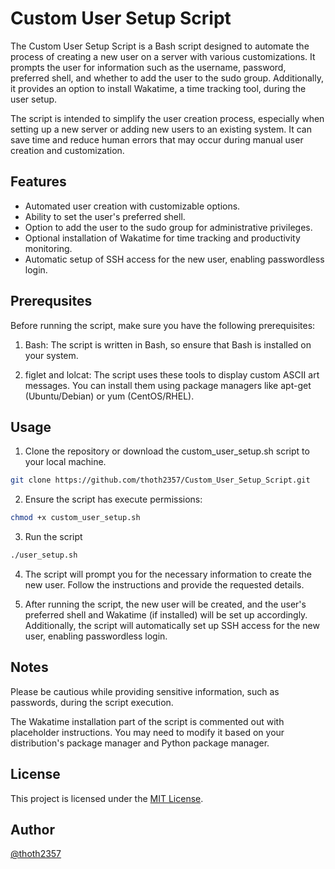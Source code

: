 # Custom User Setup Script
The Custom User Setup Script is a Bash script designed to automate the process of creating a new user on a server with various customizations. It prompts the user for information such as the username, password, preferred shell, and whether to add the user to the sudo group. Additionally, it provides an option to install Wakatime, a time tracking tool, during the user setup.

The script is intended to simplify the user creation process, especially when setting up a new server or adding new users to an existing system. It can save time and reduce human errors that may occur during manual user creation and customization.


## Features
- Automated user creation with customizable options.
- Ability to set the user's preferred shell.
- Option to add the user to the sudo group for administrative privileges.
- Optional installation of Wakatime for time tracking and productivity monitoring.
- Automatic setup of SSH access for the new user, enabling passwordless login.

## Prerequsites

Before running the script, make sure you have the following prerequisites:

1. Bash: The script is written in Bash, so ensure that Bash is installed on your system.

2. figlet and lolcat: The script uses these tools to display custom ASCII art messages. You can install them using package managers like apt-get (Ubuntu/Debian) or yum (CentOS/RHEL).

## Usage
1. Clone the repository or download the custom_user_setup.sh script to your local machine.
```bash
git clone https://github.com/thoth2357/Custom_User_Setup_Script.git
```

2. Ensure the script has execute permissions:
```bash
chmod +x custom_user_setup.sh
```

3. Run the script
```bash
./user_setup.sh
```

4. The script will prompt you for the necessary information to create the new user. Follow the instructions and provide the requested details.

5. After running the script, the new user will be created, and the user's preferred shell and Wakatime (if installed) will be set up accordingly. Additionally, the script will automatically set up SSH access for the new user, enabling passwordless login.


## Notes
Please be cautious while providing sensitive information, such as passwords, during the script execution.

The Wakatime installation part of the script is commented out with placeholder instructions. You may need to modify it based on your distribution's package manager and Python package manager.

## License
This project is licensed under the [MIT License](https://choosealicense.com/licenses/mit/).

## Author
[@thoth2357](https://www.github.com/thoth2357)